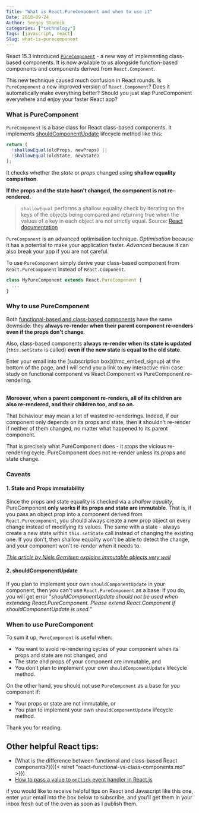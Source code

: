 ```yaml
---
Title: "What is React.PureComponent and when to use it"
Date: 2018-09-24
Author: Sergey Stadnik
categories: ["technology"]
Tags: [javascript, react]
Slug: what-is-purecomponent
---
```


React 15.3 introduced [`PureComponent`](https://reactjs.org/docs/react-api.html#reactcomponent) - a new way of implementing class-based components. It is now available to us alongside function-based components and components derived from `React.Component`.

This new technique caused much confusion in React rounds. Is `PureComponent` a new improved version of `React.Compoment`? Does it automatically make everything better? Should you just slap PureComponent everywhere and enjoy your faster React app?

<!--more-->

### What is PureComponent

`PureComponent` is a base class for React class-based components. It implements [shouldComponentUpdate](https://reactjs.org/docs/react-component.html#shouldcomponentupdate) lifecycle method like this:

```javascript
return (
  !shallowEqual(oldProps, newProps) ||
  !shallowEqual(oldState, newState)
);
```

It checks whether the *state* or *props* changed using **shallow equality comparison**.

**If the props and the state hasn't changed, the component is not re-rendered.**

> `shallowEqual` performs a shallow equality check by iterating on the keys of the objects being compared and returning true when the values of a key in each object are not strictly equal.
> Source: [React documentation](https://reactjs.org/docs/shallow-compare.html)

`PureComponent` is an advanced optimisation technique. *Optimisation* because it has a potential to make your application faster. *Advanced* because it can also break your app if you are not careful.

To use `PureComponent` simply derive your class-based component from `React.PureComponent` instead of `React.Component`.

```javascript
class MyPureComponent extends React.PureComponent {
  ...
}
```

### Why to use PureComponent

Both [functional-based and class-based components](https://ozmoroz.com/2018/08/react-functional-vs-class-components/) have the same downside: they **always re-render when their parent component re-renders even if the props don't change**.

Also, class-based components **always re-render when its state is updated** (`this.setState` is called) **even if the new state is equal to the old state**.

<div class="card bg-light">
  <div class="card-body">
    Enter your email into the [subscription box](#mc_embed_signup) at the bottom of the page, and I will send you a link to my interactive mini case study on functional component vs React.Component vs PureComponent re-rendering.
  </div>
</div>
<br/>

**Moreover, when a parent component re-renders, all of its children are also re-rendered, and their children too, and so on.**

That behaviour may mean a lot of wasted re-renderings. Indeed, if our component only depends on its props and state, then it shouldn't re-render if neither of them changed, no matter what happened to its parent component.

That is precisely what PureComponent does - it stops the vicious re-rendering cycle. PureComponent does not re-render unless its props and state change.

### Caveats

#### 1. State and Props immutability

Since the props and state equality is checked via a *shallow equality*, PureComponent **only works if its props and state are immutable**. That is, if you pass an object prop into a component derived from `React.Purecomponent`,  you should always create a new prop object on every change instead of modifying its values. The same with a state - always create a new state within `this.setState` call instead of changing the existing one. If you don't, then shallow equality won't be able to detect the change, and your component won't re-render when it needs to.

*[This article by Niels Gerritsen explains immutable objects very well](https://wecodetheweb.com/2016/02/12/immutable-javascript-using-es6-and-beyond/)*

#### 2. shouldComponentUpdate

If you plan to implement your own `shouldComponentUpdate` in your component, then you can't use `React.PureComponent` as a base. If you do, you will get error "*shouldComponentUpdate should not be used when extending React.PureComponent. Please extend React.Component if shouldComponentUpdate is used.*"

### When to use PureComponent

To sum it up, `PureComponent` is useful when:

- You want to avoid re-rendering cycles of your component when its props and state are not changed, and
- The state and props of your component are immutable, and
- You don't plan to implement your own `shouldComponentUpdate` lifecycle method.

On the other hand, you should not use `PureComponent` as a base for you component if:

- Your props or state are not immutable, or
- You plan to implement your own `shouldComponentUpdate` lifecycle method.

Thank you for reading.

## Other helpful React tips:

- [What is the difference between functional and class-based React components?]({{< relref "react-functional-vs-class-components.md" >}})
- [How to pass a value to `onClick` event handler in React.js](https://ozmoroz.com/2018/07/pass-value-to-onclick-react/)


if you would like to receive helpful tips on React and Javascript like this one, enter your email into the box below to subscribe, and you’ll get them in your inbox fresh out of the oven as soon as I publish them.